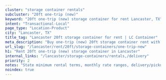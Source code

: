 ```yaml
---
cluster: "storage container rentals"
subcluster: "20ft one-trip (new)"
keyword: "20ft one-trip (new) storage container for rent Lancaster, TX"
intent: "Transactional-Local"
page_type: "Location-Product"
city: "Lancaster, TX"
title_tag: "Lancaster 20ft storage container for rent | LC Container"
meta_description: "Buy one-trip (new) 20ft storage container rent with local delivery in Lancaster, TX. LC Container — local Since 2003. Request a fast quote today."
url_slug: "/lancaster/rent/20ft/storage-containers/one-trip-new"
h1: "Rent 20ft one-trip (new) storage container in Lancaster"
internal_links: "/lancaster/storage-containers/rentals,/delivery"
priority: 2
notes: "State minimum rental terms, monthly rate ranges, delivery/pickup fees, service area."
noindex: true
---
```


<!-- TODO: Add unique city/inventory copy, images, and internal links here. -->
